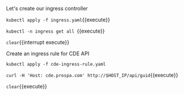 Let's create our ingress controller

`kubectl apply -f ingress.yaml`{{execute}}

`kubectl -n ingress get all `{{execute}}

`clear`{{interrupt execute}}

Create an ingress rule for CDE API

`kubectl apply -f cde-ingress-rule.yaml`

`curl -H 'Host: cde.prospa.com' http://$HOST_IP/api/guid`{{execute}}

`clear`{{execute}}